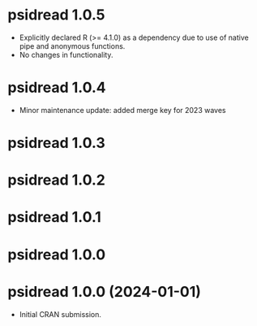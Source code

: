 # psidread 1.0.5

-   Explicitly declared R (\>= 4.1.0) as a dependency due to use of native pipe and anonymous functions.
-   No changes in functionality.

# psidread 1.0.4

-   Minor maintenance update: added merge key for 2023 waves

# psidread 1.0.3

# psidread 1.0.2

# psidread 1.0.1

# psidread 1.0.0

# psidread 1.0.0 (2024-01-01)

-   Initial CRAN submission.
